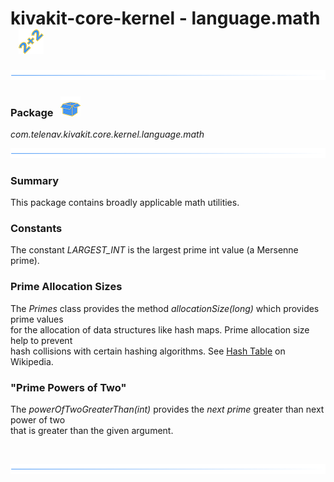 # kivakit-core-kernel - language.math &nbsp; ![](../../../documentation/images/math-40.png)

![](../documentation/images/horizontal-line.png)

### Package &nbsp; ![](../../../documentation/images/box-32.png)

*com.telenav.kivakit.core.kernel.language.math*

![](../documentation/images/horizontal-line.png)

### Summary

This package contains broadly applicable math utilities.

### Constants

The constant *LARGEST_INT* is the largest prime int value (a Mersenne prime).

### Prime Allocation Sizes

The *Primes* class provides the method *allocationSize(long)* which provides prime values    
for the allocation of data structures like hash maps. Prime allocation size help to prevent  
hash collisions with certain hashing algorithms. See [Hash Table](https://en.wikipedia.org/wiki/Hash_table) on Wikipedia.

### "Prime Powers of Two"

The *powerOfTwoGreaterThan(int)* provides the *next prime* greater than next power of two  
that is greater than the given argument.

<br/>

![](../documentation/images/horizontal-line.png)
